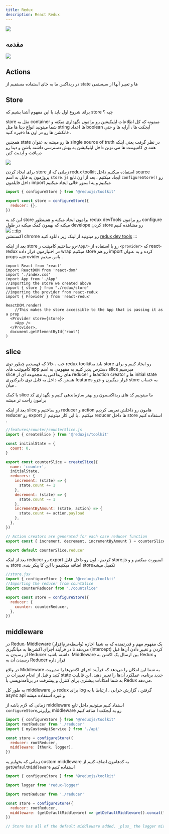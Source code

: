 ```yaml
---
title: Redux
description: React Redux
---
```


![](../images/redux0.png)

## مقدمه



![](../images/redux2.gif)

## Actions

در ریداکس ما به جای استفاده مستقیم از state ها و تغییر آنها از سیستمی


## Store
برای شروع اول باید با این مفهوم آشنا بشیم که store چیه ؟

store مثل یه container میمونه که کل اطلاعات اپلیکیشن رو برامون نگهداری میکنه و شما میتونید انواع دیتا ها مثل string ها اعداد boolean آبجکت ها ، آرایه ها و حتی فانکشن ها رو در اون ها ذخیره کنید .

همچنین state ها رو میشه به عنوان single source of truth  در نظر گرفت یعنی اینکه همه ی کامپوننت ها می تونن داخل اپلیکیشن به بهش دسترسی داشته باشن و دیتا رو دریافت و آپدیت  کنن 

![](../images/redux1.jpg)

برای ایجاد کردن store زملنی که از redux toolkit استفاده میکنیم داخل source پروژمون یه فایل به اسم `store.js` ایجاد میکنیم . بعد از اون تابع `configureStore()` رو داخل فایلمون import میکنیم و یه استور خالی ایجاد میکنیم 

```jsx
import { configureStore } from '@reduxjs/toolkit'

export const store = configureStore({
  reducer: {},
})
```  
این کد یه store برامون ایجاد میکنه و همینطور redux devTools رو برامون configure میکنه که بهمون کمک میکنه در طول develope کردن store رو مشاهده کنیم  
![](../images/redux-devtools-initial.png)
:::tip  
اکستنشن chrome رو میتونید از لینک زیر دانلود کنید 
[redux dev tools](https://chrome.google.com/webstore/detail/redux-devtools/lmhkpmbekcpmknklioeibfkpmmfibljd)
:::

بعد از اینکه store  رو ساختیم کامپننت   ر`<App/>` رو با استفاده از `<provider>` که react-redux در اختیارمون قرار داده wrap میکنیم store رو هم import کرده و به عنوان props بهprovider  پاس میدیم .

```JSX
import React from 'react'
import ReactDOM from 'react-dom'
import './index.css'
import App from './App'
//Importing the store we created above
import { store } from "./redux/store"
//importing the provider from react-redux  
import { Provider } from 'react-redux'

ReactDOM.render(
    //This makes the store accessible to the App that is passing it as a prop
  <Provider store={store}>
    <App />
  </Provider>,
  document.getElementById('root')
)

```  
## slice
 خب ، حالا که فهمیدیم چطور توی redux toolkitباید یه store رو ایجاد کنیم و برای کامپوننت های app دسترس پذیر کنیم به مفهومی به اسم slice میرسیم  
 slice های ریداکس یه مجموعه ای از reducer ها وaction creator ها و initial state هستن که داخل یه فایل توی دایرکتوری features قرار میگیرن و جزو store به حساب میان .  

با کمک slice ما میتونیم کد های ریداکسمون رو بهتر سازماندهی کنیم و نگهداری کد برامون راحت تر میشه 

بعد از اینکه slice رو ساختیم و reducer و action  هامون رو داخلش تعریف کردیم reducer رو export میکنیم . با این کار میتونیم از reducer ها داخل store استفاده کنیم .  
```javascript
//features/counter/counterSlice.js
import { createSlice } from '@reduxjs/toolkit'

const initialState = {
  count: 0,
}

export const counterSlice = createSlice({
  name: 'counter',
  initialState,
  reducers: {
    increment: (state) => {
      state.count += 1
    },
    decrement: (state) => {
      state.count -= 1
    },
    incrementByAmount: (state, action) => {
      state.count += action.payload
    },
  },
})

// Action creators are generated for each case reducer function
export const { increment, decrement, incrementByAmount } = counterSlice.actions

export default counterSlice.reducer
```
بعد از اینکه reducer  رو export کردیم ، اون رو داخل فایل store.js ایمپورت میکنیم و و به store اضافه میکنیمو با این کا پیکر بندی storeتکمیل میشه  

```javascript
//store.jsx
import { configureStore } from '@reduxjs/toolkit'
//Importing the reducer from countSlice
import counterReducer from "./countslice"

export const store = configureStore({
  reducer: {
    counter: counterReducer,
  },
})
```
## middleware
در Redux، Middleware (واسطه‌نرم‌افزار) یک مفهوم مهم و قدرتمنده که به شما اجازه می‌دهد تا در فرآیند اجرای اکشن‌ها به میانگیری (intercept) کردن و تغییر دادن آن‌ها قبل از رسیدن به Reducer داشته باشید. Middleware بین ارسال یک اکشن به Redux و رسیدن آن به Reducer قرار داره 

در واقع Middleware به شما این امکان را می‌دهد که فرآیند اجرای اکشن‌ها را مدیریت کنید و قبل از انجام تغییرات  در state جدید برنامه، عملکرد آن‌ها را تغییر دهید. این قابلیت به شما امکانات بیشتری برای کنترل و پیشرفت در برنامه‌نویسی با Redux می‌دهد.

به طور کل middleware در redux برای log گرفتن ، گزارش خرابی ، ارتباط با یه async api و غیره استفاده میشه 

زمانی که لازم باشه از middleware استفاد کنیم میتونیم داخل تابع `configureStore`پراپرتی middleware رو به آبجکت ا ضافه کنیم 

```javascript
import { configureStore } from '@reduxjs/toolkit'
import rootReducer from './reducer'
import { myCustomApiService } from './api'

const store = configureStore({
  reducer: rootReducer,
  middleware: [thunk, logger],
})
```
زمانی که بخوایم یه custom middleware به کدهامون اضافه کنیم از `getDefaultMiddleware` استفاده کنیم 

```javascript
import { configureStore } from '@reduxjs/toolkit'

import logger from 'redux-logger'

import rootReducer from './reducer'

const store = configureStore({
  reducer: rootReducer,
  middleware: (getDefaultMiddleware) => getDefaultMiddleware().concat(logger),
})

// Store has all of the default middleware added, _plus_ the logger middleware
```
